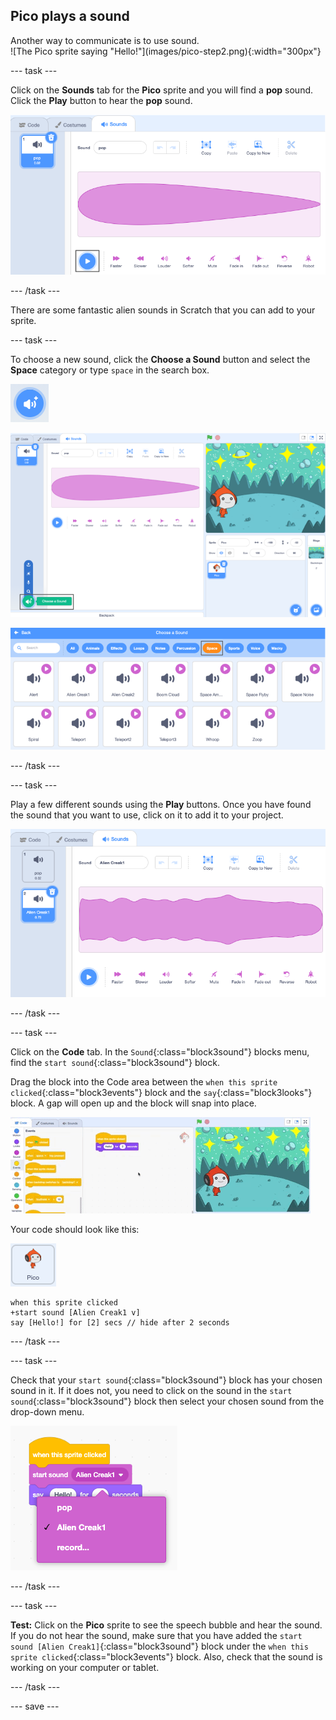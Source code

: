 ## Pico plays a sound

<div style="display: flex; flex-wrap: wrap">
<div style="flex-basis: 200px; flex-grow: 1; margin-right: 15px;">
Another way to communicate is to use sound.
</div>
<div>
![The Pico sprite saying "Hello!"](images/pico-step2.png){:width="300px"}
</div>
</div>

--- task ---

Click on the **Sounds** tab for the **Pico** sprite and you will find a **pop** sound. Click the **Play** button to hear the **pop** sound.

![Selecting the pop sound in the Sounds tab.](images/pico-sound-play.png)

--- /task ---

There are some fantastic alien sounds in Scratch that you can add to your sprite.

--- task ---

To choose a new sound, click the **Choose a Sound** button and select the **Space** category or type `space` in the search box.

![The 'Choose a Sound' button.](images/sound-button.png)

![The 'Choose a Sound' menu.](images/pico-choose-sound.png)

![The 'Space' category.](images/pico-space-category.png)

--- /task ---

--- task ---

Play a few different sounds using the **Play** buttons. Once you have found the sound that you want to use, click on it to add it to your project.

![Inserted sound, playing the Alien Creak1 sound.](images/pico-inserted-sound.png)

--- /task ---

--- task ---

Click on the **Code** tab. In the `Sound`{:class="block3sound"} blocks menu, find the `start sound`{:class="block3sound"} block. 

Drag the block into the Code area between the `when this sprite clicked`{:class="block3events"} block and the `say`{:class="block3looks"} block. A gap will open up and the block will snap into place.

![The 'start sound' block being added between two blocks.](images/pico-insert-block.gif)

Your code should look like this:

![The Pico sprite.](images/pico-sprite.png)

```blocks3
when this sprite clicked
+start sound [Alien Creak1 v] 
say [Hello!] for [2] secs // hide after 2 seconds
```

--- /task ---

--- task ---

Check that your `start sound`{:class="block3sound"} block has your chosen sound in it. If it does not, you need to click on the sound in the `start sound`{:class="block3sound"} block then select your chosen sound from the drop-down menu.

![Clicking on your new sound in the sound menu.](images/pico-sound-menu.png)

--- /task ---

--- task ---

**Test:** Click on the **Pico** sprite to see the speech bubble and hear the sound. If you do not hear the sound, make sure that you have added the `start sound [Alien Creak1]`{:class="block3sound"} block under the `when this sprite clicked`{:class="block3events"} block. Also, check that the sound is working on your computer or tablet.

--- /task ---

--- save ---

